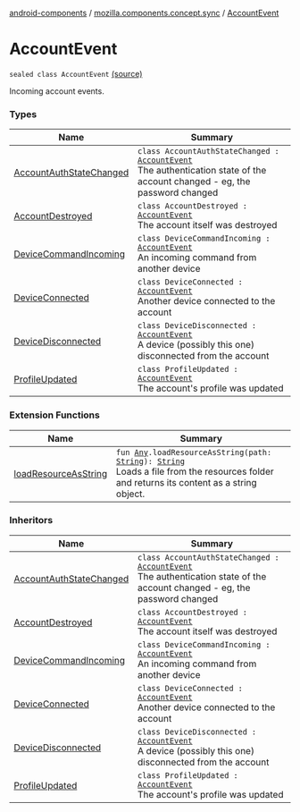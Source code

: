 [android-components](../../index.md) / [mozilla.components.concept.sync](../index.md) / [AccountEvent](./index.md)

# AccountEvent

`sealed class AccountEvent` [(source)](https://github.com/mozilla-mobile/android-components/blob/master/components/concept/sync/src/main/java/mozilla/components/concept/sync/AccountEvent.kt#L20)

Incoming account events.

### Types

| Name | Summary |
|---|---|
| [AccountAuthStateChanged](-account-auth-state-changed/index.md) | `class AccountAuthStateChanged : `[`AccountEvent`](./index.md)<br>The authentication state of the account changed - eg, the password changed |
| [AccountDestroyed](-account-destroyed/index.md) | `class AccountDestroyed : `[`AccountEvent`](./index.md)<br>The account itself was destroyed |
| [DeviceCommandIncoming](-device-command-incoming/index.md) | `class DeviceCommandIncoming : `[`AccountEvent`](./index.md)<br>An incoming command from another device |
| [DeviceConnected](-device-connected/index.md) | `class DeviceConnected : `[`AccountEvent`](./index.md)<br>Another device connected to the account |
| [DeviceDisconnected](-device-disconnected/index.md) | `class DeviceDisconnected : `[`AccountEvent`](./index.md)<br>A device (possibly this one) disconnected from the account |
| [ProfileUpdated](-profile-updated/index.md) | `class ProfileUpdated : `[`AccountEvent`](./index.md)<br>The account's profile was updated |

### Extension Functions

| Name | Summary |
|---|---|
| [loadResourceAsString](../../mozilla.components.support.test.file/kotlin.-any/load-resource-as-string.md) | `fun `[`Any`](https://kotlinlang.org/api/latest/jvm/stdlib/kotlin/-any/index.html)`.loadResourceAsString(path: `[`String`](https://kotlinlang.org/api/latest/jvm/stdlib/kotlin/-string/index.html)`): `[`String`](https://kotlinlang.org/api/latest/jvm/stdlib/kotlin/-string/index.html)<br>Loads a file from the resources folder and returns its content as a string object. |

### Inheritors

| Name | Summary |
|---|---|
| [AccountAuthStateChanged](-account-auth-state-changed/index.md) | `class AccountAuthStateChanged : `[`AccountEvent`](./index.md)<br>The authentication state of the account changed - eg, the password changed |
| [AccountDestroyed](-account-destroyed/index.md) | `class AccountDestroyed : `[`AccountEvent`](./index.md)<br>The account itself was destroyed |
| [DeviceCommandIncoming](-device-command-incoming/index.md) | `class DeviceCommandIncoming : `[`AccountEvent`](./index.md)<br>An incoming command from another device |
| [DeviceConnected](-device-connected/index.md) | `class DeviceConnected : `[`AccountEvent`](./index.md)<br>Another device connected to the account |
| [DeviceDisconnected](-device-disconnected/index.md) | `class DeviceDisconnected : `[`AccountEvent`](./index.md)<br>A device (possibly this one) disconnected from the account |
| [ProfileUpdated](-profile-updated/index.md) | `class ProfileUpdated : `[`AccountEvent`](./index.md)<br>The account's profile was updated |
